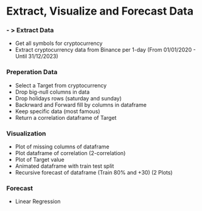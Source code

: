# Extract, Visualize and Forecast Data

### - > Extract Data 
-  Get all symbols for cryptocurrency
-  Extract cryptocurrency data from Binance per 1-day (From 01/01/2020 - Until 31/12/2023)

### Preperation Data 
- Select a Target from cryptocurrency
- Drop big-null columns in data
- Drop holidays rows (saturday and sunday)
- Backrward and Forward fill by columns in dataframe
- Keep specific data (most famous)
- Return a correlation dataframe of Target

### Visualization
- Plot of missing columns of dataframe
- Plot dataframe of correlation (2-correlation)
- Plot of Target value
- Animated dataframe with train test split
- Recursive forecast of dataframe (Train 80% and +30) (2 Plots)

### Forecast 
- Linear Regression
